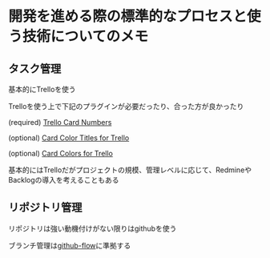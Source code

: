 # 開発を進める際の標準的なプロセスと使う技術についてのメモ 

## タスク管理

基本的にTrelloを使う

Trelloを使う上で下記のプラグインが必要だったり、合った方が良かったり

(required) [Trello Card Numbers](https://chrome.google.com/webstore/detail/trello-card-numbers/kadpkdielickimifpinkknemjdipghaf)

(optional) [Card Color Titles for Trello](https://chrome.google.com/webstore/detail/card-color-titles-for-tre/hpmobkglehhleflhaefmfajhbdnjmgim)

(optional) [Card Colors for Trello](https://chrome.google.com/webstore/detail/card-colors-for-trello/nodlpencjjlohojddhflnahnfpfanbjm)

基本的にはTrelloだがプロジェクトの規模、管理レベルに応じて、RedmineやBacklogの導入を考えることもある

## リポジトリ管理

リポジトリは強い動機付けがない限りはgithubを使う

ブランチ管理は[github-flow](https://gist.github.com/Gab-km/3705015)に準拠する
